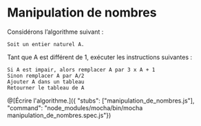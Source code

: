 # Manipulation de nombres

Considérons l’algorithme suivant :

    Soit un entier naturel A.
    
Tant que A est différent de 1, exécuter les instructions suivantes :

    Si A est impair, alors remplacer A par 3 x A + 1
    Sinon remplacer A par A/2
    Ajouter A dans un tableau
    Retourner le tableau de A

@[Écrire l'algorithme.]({ "stubs": ["manipulation_de_nombres.js"], "command": "node_modules/mocha/bin/mocha manipulation_de_nombres.spec.js"})
